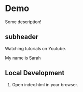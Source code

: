 # Demo

Some description!

## subheader

Watching tutorials on Youtube.

My name is Sarah

## Local Development

1. Open index.html in your browser.